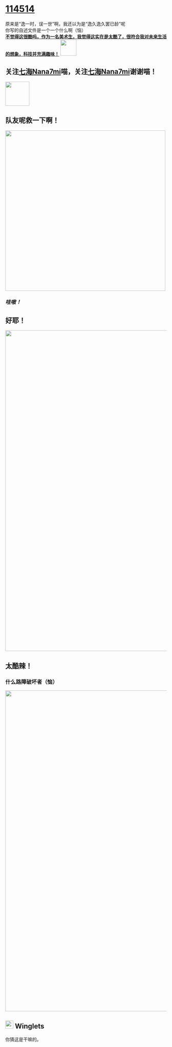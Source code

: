 # [114514](https://github.com/A350winglets/114514)

原来是“逸一时，误一世”啊，我还以为是“逸久逸久罢已龄”呢<br>你写的自述文件是一个一个什么啊（恼）<br>
[**不觉得这很酷吗，作为一名美术生，我觉得这实在是太酷了，很符合我对未来生活的想象，科技并充满趣味！**](https://space.bilibili.com/163637592)
<img src="https://github.com/A350winglets/114514/assets/129929614/c1ca786a-b54c-4af9-9264-a5b8949db000" width="50"/>

## 关注[七海Nana7mi](https://space.bilibili.com/434334701/)喵，关注[七海Nana7mi](https://space.bilibili.com/434334701/)谢谢喵！
<img src="https://user-images.githubusercontent.com/129929614/235296205-e71dc76e-a7d3-4e8f-9c92-d77553847423.png" width="75"/> 

## 队友呢救一下啊！
<img src="https://github.com/A350winglets/114514/assets/129929614/69476ed2-c6ed-45c1-871b-3f0912cc6ade" width="500"/> <br>
### ***哇嗷！***

## 好耶！
<img src="https://github.com/A350winglets/114514/assets/129929614/8bac6cd4-54b0-4514-a033-5842d2f0bb6f" width="1000"/>

## 太酷辣！
### 什么路障破坏者（恼）
<img src="https://github.com/A350winglets/114514/assets/129929614/9b0a5539-3dfa-46b7-aba8-36b08a213439" width="1000"/>

## <img src="https://github.com/A350winglets/114514/assets/129929614/ee996d07-07de-44f8-bae9-c7de38c7b717" width="25"/> Winglets
你猜这是干嘛的。
